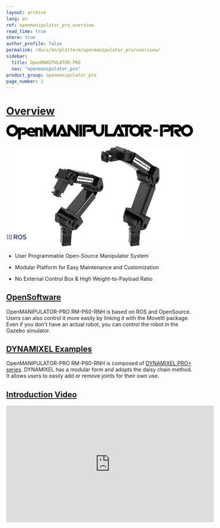 ```yaml
---
layout: archive
lang: en
ref: openmanipulator_pro_overview
read_time: true
share: true
author_profile: false
permalink: /docs/en/platform/openmanipulator_pro/overview/
sidebar:
  title: OpenMANIPULATOR-PRO
  nav: "openmanipulator_pro"
product_group: openmanipulator_pro
page_number: 1
---
```



# [Overview](#overview)


![](/assets/images/platform/openmanipulator_pro/logo.png)

<img src="/assets/images/platform/openmanipulator_pro/product_img.png" width="1250">

- User Programmable Open-Source Manipulator System 

- Modular Platform for Easy Maintenance and Customization

- No External Control Box & High Weight-to-Payload Ratio

## [OpenSoftware](#opensoftware)
OpenMANIPULATOR-PRO RM-P60-RNH is based on ROS and OpenSource. Users can also control it more easily by linking it with the MoveIt! package. Even if you don't have an actual robot, you can control the robot in the Gazebo simulator​.

## [DYNAMIXEL Examples](#dynamixel-examples)
OpenMANIPULATOR-PRO RM-P60-RNH is composed of [DYNAMIXEL PRO+ series](/docs/en/dxl/pro_plus/). DYNAMIXEL has a modular form and adopts the daisy chain method. It allows users to easily add or remove joints for their own use.  

## [Introduction Video](#introduction-video)

<iframe width="560" height="315" src="https://www.youtube.com/embed/gQmaXIipT1A" frameborder="0" allow="accelerometer; autoplay; encrypted-media; gyroscope; picture-in-picture" allowfullscreen></iframe>
